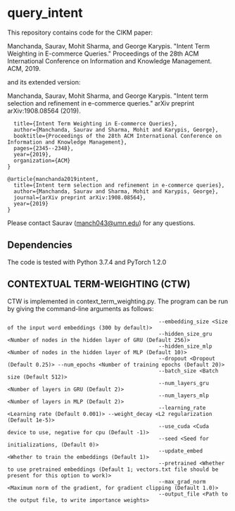 # query_intent
This repository contains code for the CIKM paper:

Manchanda, Saurav, Mohit Sharma, and George Karypis. "Intent Term Weighting in E-commerce Queries." Proceedings of the 28th ACM International Conference on Information and Knowledge Management. ACM, 2019.

and its extended version:

Manchanda, Saurav, Mohit Sharma, and George Karypis. "Intent term selection and refinement in e-commerce queries." arXiv preprint arXiv:1908.08564 (2019).

```@inproceedings{manchanda2019intent,
  title={Intent Term Weighting in E-commerce Queries},
  author={Manchanda, Saurav and Sharma, Mohit and Karypis, George},
  booktitle={Proceedings of the 28th ACM International Conference on Information and Knowledge Management},
  pages={2345--2348},
  year={2019},
  organization={ACM}
}

@article{manchanda2019intent,
  title={Intent term selection and refinement in e-commerce queries},
  author={Manchanda, Saurav and Sharma, Mohit and Karypis, George},
  journal={arXiv preprint arXiv:1908.08564},
  year={2019}
}
```

Please contact Saurav (manch043@umn.edu) for any questions.

## Dependencies
The code is tested with Python 3.7.4 and PyTorch 1.2.0

## CONTEXTUAL TERM-WEIGHTING (CTW)
CTW is implemented in context_term_weighting.py. 
The program can be run by giving the command-line arguments as follows:
```usage: python context_term_weighting.py  --data_folder <data folder location> 
                                                --embedding_size <Size of the input word embeddings (300 by default)>
                                                --hidden_size_gru <Number of nodes in the hidden layer of GRU (Default 256)>
                                                --hidden_size_mlp <Number of nodes in the hidden layer of MLP (Default 10)>
                                                --dropout <Dropout (Default 0.25)> --num_epochs <Number of training epochs (Default 20)>
                                                --batch_size <Batch size (Default 512)> 
                                                --num_layers_gru <Number of layers in GRU (Default 2)>
                                                --num_layers_mlp <Number of layers in MLP (Default 2)>
                                                --learning_rate <Learning rate (Default 0.001)> --weight_decay <L2 regularization (Default 1e-5)>
                                                --use_cuda <Cuda device to use, negative for cpu (Default -1)> 
                                                --seed <Seed for initializations, (Default 0)> 
                                                --update_embed <Whether to train the embeddings (Default 1)>
                                                --pretrained <Whether to use pretrained embeddings (Default 1; vectors.txt file should be present for this option to work)>
                                                --max_grad_norm <Maximum norm of the gradient, for gradient clipping (Default 1.0)>
                                                --output_file <Path to the output file, to write importance weights>
```

